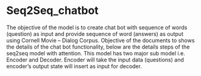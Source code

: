 # Seq2Seq_chatbot
The objective of the model is to create chat bot with sequence of words (question) as input and provide sequence of word (answers) as output using Cornell Movie – Dialog Corpus. Objective of the documents to shows the details of the chat bot functionality, below are the details steps of the seq2seq model with attention. This model has two major sub model i.e. Encoder and Decoder. Encoder will take the input data (questions) and encoder’s output state will insert as input for decoder.
